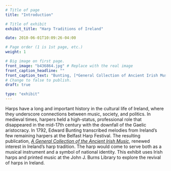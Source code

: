 ```yaml
---
# Title of page
title: "Introduction"

# Title of exhibit
exhibit_title: "Harp Traditions of Ireland"

date: 2010-06-01T10:09:26-04:00

# Page order (1 is 1st page, etc.)
weight: 1

# Big image on first page.
front_image: "b436864.jpg" # Replace with the real image
front_caption_headline: ""
front_caption_text: "Bunting, [*General Collection of Ancient Irish Music*](https://bc-primo.hosted.exlibrisgroup.com/permalink/f/l6ucgu/ALMA-BC21344993590001021), M1744 .G46 1809 Irish"
# Change to false to publish.
draft: true

type: "exhibit"
---
```


Harps have a long and important history in the cultural life of Ireland, where they underscore connections between music, society, and politics. In medieval times, harpers held a high-status, professional role that disappeared in the mid-17th century with the downfall of the Gaelic aristocracy. In 1792, Edward Bunting transcribed melodies from Ireland’s few remaining harpers at the Belfast Harp Festival. The resulting publication, [*A General Collection of the Ancient Irish Music*](https://bc-primo.hosted.exlibrisgroup.com/primo-explore/fulldisplay?docid=ALMA-BC21344993590001021&context=L&vid=bclib_new&search_scope=bcl&tab=bcl_only&lang=en_US), renewed interest in Ireland’s harp tradition. The harp would come to serve both as a musical instrument and a symbol of national identity. This exhibit uses Irish harps and printed music at the John J. Burns Library to explore the revival of harps in Ireland.

